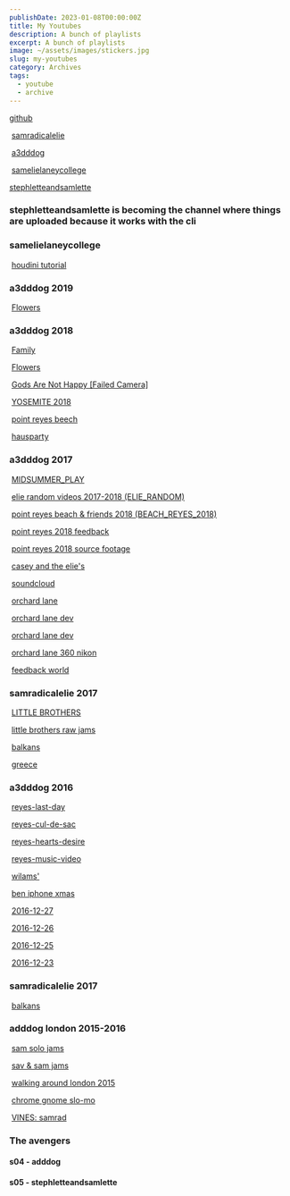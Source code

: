 ```yaml
---
publishDate: 2023-01-08T00:00:00Z
title: My Youtubes
description: A bunch of playlists
excerpt: A bunch of playlists
image: ~/assets/images/stickers.jpg
slug: my-youtubes
category: Archives
tags:
  - youtube
  - archive
---
```


[github](https://github.com/adddog/youtube-playlists)

​ [samradicalelie](https://www.youtube.com/channel/UCrePUo0w4gItS78HdbqyWng)

​ [a3dddog](https://www.youtube.com/channel/UCdoijbz33OaXdtDsLr_hx8A)

​ [samelielaneycollege](https://www.youtube.com/channel/UCQIuwX08-ZUQ2SlVzey18sQ)

[stephletteandsamlette](https://www.youtube.com/channel/UC8IX7kfsVPKR4ERAofu2gTA)

### stephletteandsamlette is becoming the channel where things are uploaded because it works with the cli

### samelielaneycollege

​ [houdini tutorial](https://www.youtube.com/playlist?list=PLyJNxeSlpBXak1OoBh1BQ23xlyoVwJky4)

### a3dddog 2019

​ [Flowers](https://www.youtube.com/playlist?list=PLuTh1a1eg5vbXH5Ndg2819Fim-kQb4C32)

### a3dddog 2018

​ [Family](https://www.youtube.com/playlist?list=PLuTh1a1eg5vaCnHtPJpbzidKiVwGmfD-2)

​ [Flowers](https://www.youtube.com/playlist?list=PLuTh1a1eg5vbXH5Ndg2819Fim-kQb4C32)

​ [Gods Are Not Happy [Failed Camera]](https://www.youtube.com/playlist?list=PLuTh1a1eg5vZOdAFZDy5TNLXubYbpSP3N)

​ [YOSEMITE 2018](https://www.youtube.com/watch?v=wwtyYkV2ue8&list=PLuTh1a1eg5va2jTzw-vTQWQHLq1caDNI4)

​ [point reyes beech](https://www.youtube.com/watch?v=PBZEuf8D6fA&list=PLdfP9oYBVX1Mo7PM_k8rO-Ksl3ACpZBoy)

​ [hausparty](https://www.youtube.com/playlist?list=PLRQ2jIXShfkYJfmFppQNBsiXzNlgTKVpo)

### a3dddog 2017

​ [MIDSUMMER_PLAY](https://www.youtube.com/playlist?list=PLdfP9oYBVX1PpM_MGaFRAu6ho1Ys4gOaw)

​ [elie random videos 2017-2018 (ELIE_RANDOM)](https://www.youtube.com/playlist?list=PLdfP9oYBVX1OoYoDVszwkHqEscdnmh_oG)

​ [point reyes beach & friends 2018 (BEACH_REYES_2018)](https://www.youtube.com/playlist?list=PLdfP9oYBVX1Mo7PM_k8rO-Ksl3ACpZBoy)

​ [point reyes 2018 feedback](https://www.youtube.com/playlist?list=PLdfP9oYBVX1OQ4ltE5wyKsf7ooV7GaFvK)

​ [point reyes 2018 source footage](https://www.youtube.com/playlist?list=PLdfP9oYBVX1M5yVbMQrwSxI-lm3AnwXLK)

​ [casey and the elie's](https://www.youtube.com/playlist?list=PLdfP9oYBVX1NPt17AntUoO4zTBr3dXtHn)

​ [soundcloud](https://soundcloud.com/user-457050893/sets/casey-and-the-elies)

​ [orchard lane](https://www.youtube.com/playlist?list=PLZRcgvIPIUuWH9WxuUqV2QEs5S-C63vzx)

​ [orchard lane dev](https://www.youtube.com/playlist?list=PLdfP9oYBVX1MlQ7KHWXPTp1VwQmrnJnW9)

​ [orchard lane dev](https://www.youtube.com/watch?v=s4p3r5yXub0&list=PLdfP9oYBVX1NvD7wrUADNuE0lpFeWnDXg)

​ [orchard lane 360 nikon](https://www.youtube.com/watch?v=uWdAoAJeSOk&list=PLdfP9oYBVX1OfpSbgPlcrvayNvRhIPezp)

​ [feedback world](https://www.youtube.com/playlist?list=PLdfP9oYBVX1MK_oktlDDaB8aIaeBiTRHf)

### samradicalelie 2017

​ [LITTLE BROTHERS](https://www.youtube.com/playlist?list=PLuTh1a1eg5vbf4sPJslKtt3qE-P9q2p3U)

​ [little brothers raw jams](https://www.youtube.com/playlist?list=PLdfP9oYBVX1Oy5DxNqodKL7DdDZzKBbkd)

​ [balkans](https://www.youtube.com/playlist?list=PLuTh1a1eg5vY9viBjCIJk6h_nv36zO_Kn)

​ [greece](https://www.youtube.com/playlist?list=PLuTh1a1eg5vanGmo-yJdSarjkPPAXAKU6)

### a3dddog 2016

​ [reyes-last-day](https://www.youtube.com/playlist?list=PLuTh1a1eg5vZ4NbXHavLdiJD3xkyrT7xi)

​ [reyes-cul-de-sac](https://www.youtube.com/playlist?list=PLuTh1a1eg5vZK4TjFjjKeHf0cyLA-MAYy)

​ [reyes-hearts-desire](https://www.youtube.com/playlist?list=PLuTh1a1eg5vbZTFzVvH3_lpTCgPlfzaoV)

​ [reyes-music-video](https://www.youtube.com/playlist?list=PLuTh1a1eg5vZ1PnDQIiolbphrhaX07hxR)

​ [wilams'](https://www.youtube.com/playlist?list=PLdfP9oYBVX1MQy10YAtGktPojKjIu-tZJ)

​ [ben iphone xmas](https://www.youtube.com/playlist?list=PLuTh1a1eg5vZR2A1Hu99eu0dOBHGynz8z)

​ [2016-12-27](https://www.youtube.com/playlist?list=PLdfP9oYBVX1PtAfgdkPIR8LjKgHyNoazr)

​ [2016-12-26](https://www.youtube.com/playlist?list=PLdfP9oYBVX1OINNxr37xDjFwNhJn1oD0N)

​ [2016-12-25](https://www.youtube.com/playlist?list=PLdfP9oYBVX1PxEP-J21uyPsz3HTbebYBA)

​ [2016-12-23](https://www.youtube.com/playlist?list=PLdfP9oYBVX1OLMPuW1oueUfZeACWhRrIW)

### samradicalelie 2017

​ [balkans](https://www.youtube.com/playlist?list=PLdfP9oYBVX1OLMPuW1oueUfZeACWhRrIW)

### adddog london 2015-2016

​ [sam solo jams](https://www.youtube.com/playlist?list=PLdfP9oYBVX1Mh2spDPkm7yzyftCbD0BNb)

​ [sav & sam jams](https://www.youtube.com/playlist?list=PLdfP9oYBVX1Mh2spDPkm7yzyftCbD0BNb)

​ [walking around london 2015](https://www.youtube.com/playlist?list=PLuTh1a1eg5vbCa-G0APvdzFqFosBpgmqi)

​ [chrome gnome slo-mo](https://www.youtube.com/watch?v=2Xe5vOc6D4A&list=PLdfP9oYBVX1OYNQK2yC1lsKz-AmMHJ5-k)

​ [VINES: samrad](https://www.youtube.com/playlist?list=PLuTh1a1eg5va2ITP00X_UkarfAxDmfIoR)

### The avengers

#### s04 - adddog

#### s05 - stephletteandsamlette
